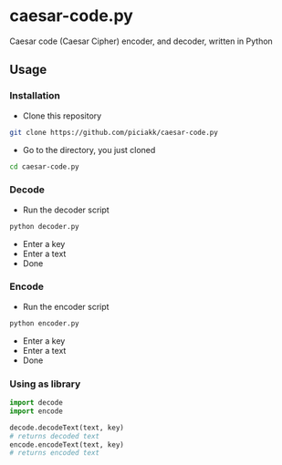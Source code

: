 # caesar-code.py
Caesar code (Caesar Cipher) encoder, and decoder, written in Python

## Usage

### Installation
- Clone this repository
```bash
git clone https://github.com/piciakk/caesar-code.py
```
- Go to the directory, you just cloned
```bash
cd caesar-code.py
```
### Decode
- Run the decoder script
```bash
python decoder.py
```
- Enter a key
- Enter a text
- Done
### Encode
- Run the encoder script
```bash
python encoder.py
```
- Enter a key
- Enter a text
- Done
### Using as library
```python
import decode
import encode

decode.decodeText(text, key)
# returns decoded text
encode.encodeText(text, key)
# returns encoded text
```
